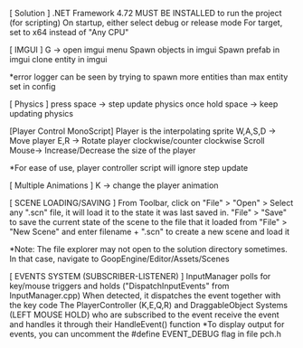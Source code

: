 
[ Solution ]
.NET Framework 4.72 MUST BE INSTALLED to run the project (for scripting)
On startup, either select debug or release mode
For target, set to x64 instead of "Any CPU"

[ IMGUI ]
G -> open imgui menu
Spawn objects in imgui
Spawn prefab in imgui
clone entity in imgui

*error logger can be seen by trying to spawn more entities than max entity set in config

[ Physics ]
press space -> step update physics once
hold space -> keep updating physics

[Player Control MonoScript]
Player is the interpolating sprite
W,A,S,D -> Move player 
E,R -> Rotate player clockwise/counter clockwise
Scroll Mouse-> Increase/Decrease the size of the player

*For ease of use, player controller script will ignore step update

[ Multiple Animations ]
K -> change the player animation

[ SCENE LOADING/SAVING ]
From Toolbar, click on "File" > "Open" > Select any ".scn" file, it will load it to the
state it was last saved in.
"File" > "Save" to save the current state of the scene to the file that it loaded from
"File" > "New Scene" and enter filename + ".scn" to create a new scene and load it

*Note: The file explorer may not open to the solution directory sometimes.
       In that case, navigate to GoopEngine/Editor/Assets/Scenes

[ EVENTS SYSTEM (SUBSCRIBER-LISTENER) ]
InputManager polls for key/mouse triggers and holds ("DispatchInputEvents" from InputManager.cpp)
When detected, it dispatches the event together with the key code
The PlayerController (K,E,Q,R) and DraggableObject Systems (LEFT MOUSE HOLD) who are subscribed to the event
receive the event and handles it through their HandleEvent() function
*To display output for events, you can uncomment the #define EVENT_DEBUG flag in file pch.h
